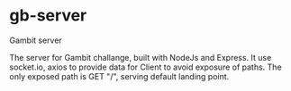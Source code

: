 # gb-server
Gambit server

The server for Gambit challange, built with NodeJs and Express. 
It use socket.io, axios to provide data for Client to avoid exposure of paths. The only exposed path is GET "/", serving default 
landing point.
